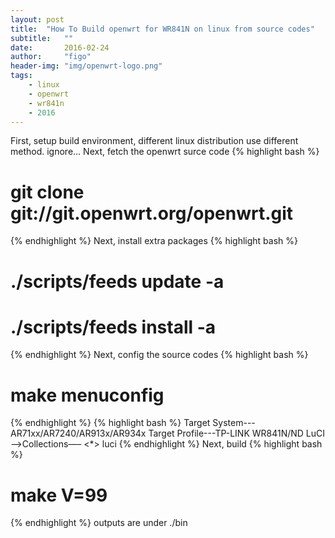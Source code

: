 ```yaml
---
layout: post
title:  "How To Build openwrt for WR841N on linux from source codes"
subtitle:   ""  
date:       2016-02-24
author:     "figo"
header-img: "img/openwrt-logo.png"
tags:
    - linux
    - openwrt
    - wr841n
    - 2016
---
```

First, setup build environment, different linux distribution use different method.
ignore…
Next, fetch the openwrt surce code
{% highlight bash %}
# git clone git://git.openwrt.org/openwrt.git
{% endhighlight %}
Next, install extra packages
{% highlight bash %}
# ./scripts/feeds update -a
# ./scripts/feeds install -a
{% endhighlight %}
Next, config the source codes
{% highlight bash %}
# make menuconfig
{% endhighlight %}
{% highlight bash %}
Target System---AR71xx/AR7240/AR913x/AR934x
Target Profile---TP-LINK WR841N/ND
LuCI—>Collections—– <*> luci
{% endhighlight %}
Next, build
{% highlight bash %}
# make V=99
{% endhighlight %}
outputs are under ./bin
